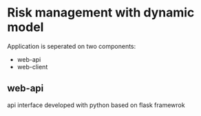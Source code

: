 # Risk management with dynamic model
Application is seperated on two components:
- web-api
- web-client

## web-api
api interface developed with python based on flask framewrok 
